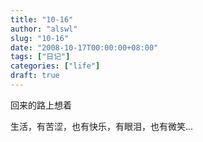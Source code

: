```yaml
---
title: "10-16"
author: "alswl"
slug: "10-16"
date: "2008-10-17T00:00:00+08:00"
tags: ["日记"]
categories: ["life"]
draft: true
---
```


回来的路上想着

生活，有苦涩，也有快乐，有眼泪，也有微笑...
